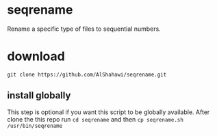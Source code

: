# seqrename
Rename a specific type of files to sequential numbers.

# download
`git clone https://github.com/AlShahawi/seqrename.git`

## install globally
This step is optional if you want this script to be globally available.
After clone the this repo run `cd seqrename` and then
`cp seqrename.sh /usr/bin/seqrename`
